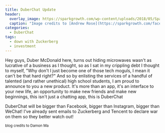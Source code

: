 ```yaml
---
title: DuberChat Update
header:
  overlay_image: https://sparkgrowth.com/wp-content/uploads/2018/05/Sparkbite_Zucc2.jpg
  caption: "Image credits to [Andrew Rose](https://sparkgrowth.com/facebook-privacy-impact-advertising/)"
categories:
  - DuberChat
tags:
  - down with Zuckerberg
  - investment
---
```


Hey guys, Duber McDonald here, turns out hiding microwaves wasn't as lucrative of a business as I thought, so as I sat in my crippling debt I thought to myself, "Why don't I just become one of those tech moguls, I mean it can't be that hard right?" And so by enlisting the services of a handful of talented (and rather unethical) high school students, I am proud to announce to you a new product. It's more than an app, it's an interface to your new life, an opportunity to make new friends and make new beginnings, this isn't just a chatting app, this is DuberChat

DuberChat will be bigger than Facebook, bigger than Instagram, bigger than WeChat! I've already sent emails to Zuckerberg and Tencent to declare war on them so they better watch out!

<sub>blog credits to Damon Ma</sub>
